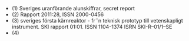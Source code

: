 * (1) Sveriges uranförande alunskiffrar, secret report
* (2) Rapport 2011:28, ISSN 2000-0456
* (3) sveriges första kärnreaktor - fr¨n teknisk prototyp till vetenskapligt instrument. SKI rapport 01:01. ISSN 1104-1374
ISRN SKI-R–01/1–SE
* (4)